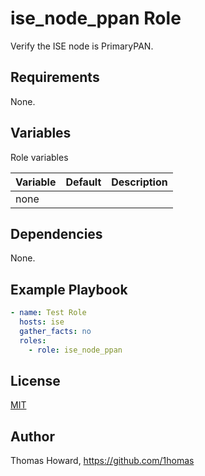 # ise_node_ppan Role

Verify the ISE node is PrimaryPAN.

## Requirements

None.

## Variables

Role variables

| Variable | Default | Description |
| -------- | ------- | ----------- |
| none     |         |             |

## Dependencies

None.

## Example Playbook

```yaml
- name: Test Role
  hosts: ise
  gather_facts: no
  roles:
    - role: ise_node_ppan
```

## License

[MIT](https://mit-license.org/)

## Author

Thomas Howard, <https://github.com/1homas>
